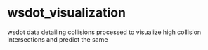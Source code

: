# wsdot_visualization
wsdot data detailing collisions processed to visualize high collision intersections and predict the same
